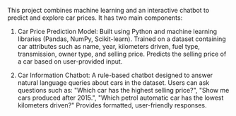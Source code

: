 This project combines machine learning and an interactive chatbot to predict and explore car prices.
It has two main components:

1. Car Price Prediction Model:
Built using Python and machine learning libraries (Pandas, NumPy, Scikit-learn).
Trained on a dataset containing car attributes such as name, year, kilometers driven, fuel type, transmission, owner type, and selling price.
Predicts the selling price of a car based on user-provided input.

2. Car Information Chatbot:
A rule-based chatbot designed to answer natural language queries about cars in the dataset.
Users can ask questions such as:
"Which car has the highest selling price?",
"Show me cars produced after 2015.",
"Which petrol automatic car has the lowest kilometers driven?"
Provides formatted, user-friendly responses.
